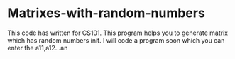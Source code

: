 # Matrixes-with-random-numbers
This code has written for CS101. This program helps you to generate matrix which has random numbers init.
I will code a program soon which you can enter the a11,a12...an
